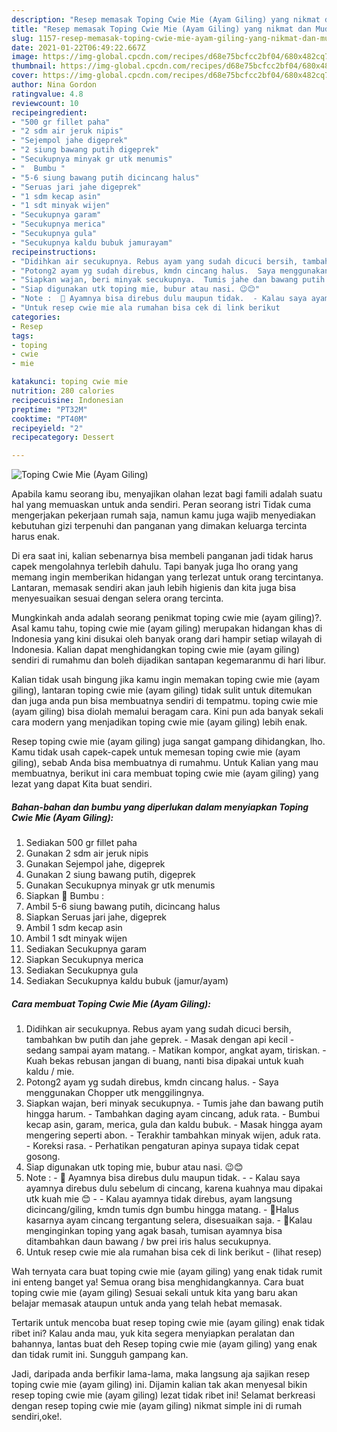 ```yaml
---
description: "Resep memasak Toping Cwie Mie (Ayam Giling) yang nikmat dan Mudah Dibuat"
title: "Resep memasak Toping Cwie Mie (Ayam Giling) yang nikmat dan Mudah Dibuat"
slug: 1157-resep-memasak-toping-cwie-mie-ayam-giling-yang-nikmat-dan-mudah-dibuat
date: 2021-01-22T06:49:22.667Z
image: https://img-global.cpcdn.com/recipes/d68e75bcfcc2bf04/680x482cq70/toping-cwie-mie-ayam-giling-foto-resep-utama.jpg
thumbnail: https://img-global.cpcdn.com/recipes/d68e75bcfcc2bf04/680x482cq70/toping-cwie-mie-ayam-giling-foto-resep-utama.jpg
cover: https://img-global.cpcdn.com/recipes/d68e75bcfcc2bf04/680x482cq70/toping-cwie-mie-ayam-giling-foto-resep-utama.jpg
author: Nina Gordon
ratingvalue: 4.8
reviewcount: 10
recipeingredient:
- "500 gr fillet paha"
- "2 sdm air jeruk nipis"
- "Sejempol jahe digeprek"
- "2 siung bawang putih digeprek"
- "Secukupnya minyak gr utk menumis"
- "  Bumbu "
- "5-6 siung bawang putih dicincang halus"
- "Seruas jari jahe digeprek"
- "1 sdm kecap asin"
- "1 sdt minyak wijen"
- "Secukupnya garam"
- "Secukupnya merica"
- "Secukupnya gula"
- "Secukupnya kaldu bubuk jamurayam"
recipeinstructions:
- "Didihkan air secukupnya. Rebus ayam yang sudah dicuci bersih, tambahkan bw putih dan jahe geprek.  Masak dengan api kecil - sedang sampai ayam matang. Matikan kompor, angkat ayam, tiriskan. Kuah bekas rebusan jangan di buang, nanti bisa dipakai untuk kuah kaldu / mie."
- "Potong2 ayam yg sudah direbus, kmdn cincang halus.  Saya menggunakan Chopper utk menggilingnya."
- "Siapkan wajan, beri minyak secukupnya.  Tumis jahe dan bawang putih hingga harum. Tambahkan daging ayam cincang, aduk rata. Bumbui kecap asin, garam, merica, gula dan kaldu bubuk. Masak hingga ayam mengering seperti abon.  Terakhir tambahkan minyak wijen, aduk rata. Koreksi rasa. Perhatikan pengaturan apinya supaya tidak cepat gosong."
- "Siap digunakan utk toping mie, bubur atau nasi. 😉😊"
- "Note :  🔼 Ayamnya bisa direbus dulu maupun tidak.  - Kalau saya ayamnya direbus dulu sebelum di cincang, karena kuahnya mau dipakai utk kuah mie 😊 - Kalau ayamnya tidak direbus, ayam langsung dicincang/giling, kmdn tumis dgn bumbu hingga matang. 🔼Halus kasarnya ayam cincang tergantung selera, disesuaikan saja. 🔼Kalau menginginkan toping yang agak basah, tumisan ayamnya bisa ditambahkan daun bawang / bw prei iris halus secukupnya."
- "Untuk resep cwie mie ala rumahan bisa cek di link berikut           (lihat resep)"
categories:
- Resep
tags:
- toping
- cwie
- mie

katakunci: toping cwie mie 
nutrition: 280 calories
recipecuisine: Indonesian
preptime: "PT32M"
cooktime: "PT40M"
recipeyield: "2"
recipecategory: Dessert

---
```



![Toping Cwie Mie (Ayam Giling)](https://img-global.cpcdn.com/recipes/d68e75bcfcc2bf04/680x482cq70/toping-cwie-mie-ayam-giling-foto-resep-utama.jpg)

Apabila kamu seorang ibu, menyajikan olahan lezat bagi famili adalah suatu hal yang memuaskan untuk anda sendiri. Peran seorang istri Tidak cuma mengerjakan pekerjaan rumah saja, namun kamu juga wajib menyediakan kebutuhan gizi terpenuhi dan panganan yang dimakan keluarga tercinta harus enak.

Di era  saat ini, kalian sebenarnya bisa membeli panganan jadi tidak harus capek mengolahnya terlebih dahulu. Tapi banyak juga lho orang yang memang ingin memberikan hidangan yang terlezat untuk orang tercintanya. Lantaran, memasak sendiri akan jauh lebih higienis dan kita juga bisa menyesuaikan sesuai dengan selera orang tercinta. 



Mungkinkah anda adalah seorang penikmat toping cwie mie (ayam giling)?. Asal kamu tahu, toping cwie mie (ayam giling) merupakan hidangan khas di Indonesia yang kini disukai oleh banyak orang dari hampir setiap wilayah di Indonesia. Kalian dapat menghidangkan toping cwie mie (ayam giling) sendiri di rumahmu dan boleh dijadikan santapan kegemaranmu di hari libur.

Kalian tidak usah bingung jika kamu ingin memakan toping cwie mie (ayam giling), lantaran toping cwie mie (ayam giling) tidak sulit untuk ditemukan dan juga anda pun bisa membuatnya sendiri di tempatmu. toping cwie mie (ayam giling) bisa diolah memalui beragam cara. Kini pun ada banyak sekali cara modern yang menjadikan toping cwie mie (ayam giling) lebih enak.

Resep toping cwie mie (ayam giling) juga sangat gampang dihidangkan, lho. Kamu tidak usah capek-capek untuk memesan toping cwie mie (ayam giling), sebab Anda bisa membuatnya di rumahmu. Untuk Kalian yang mau membuatnya, berikut ini cara membuat toping cwie mie (ayam giling) yang lezat yang dapat Kita buat sendiri.

<!--inarticleads1-->

##### Bahan-bahan dan bumbu yang diperlukan dalam menyiapkan Toping Cwie Mie (Ayam Giling):

1. Sediakan 500 gr fillet paha
1. Gunakan 2 sdm air jeruk nipis
1. Gunakan Sejempol jahe, digeprek
1. Gunakan 2 siung bawang putih, digeprek
1. Gunakan Secukupnya minyak gr utk menumis
1. Siapkan  🌠 Bumbu :
1. Ambil 5-6 siung bawang putih, dicincang halus
1. Siapkan Seruas jari jahe, digeprek
1. Ambil 1 sdm kecap asin
1. Ambil 1 sdt minyak wijen
1. Sediakan Secukupnya garam
1. Siapkan Secukupnya merica
1. Sediakan Secukupnya gula
1. Sediakan Secukupnya kaldu bubuk (jamur/ayam)




<!--inarticleads2-->

##### Cara membuat Toping Cwie Mie (Ayam Giling):

1. Didihkan air secukupnya. Rebus ayam yang sudah dicuci bersih, tambahkan bw putih dan jahe geprek.  - Masak dengan api kecil - sedang sampai ayam matang. - Matikan kompor, angkat ayam, tiriskan. - Kuah bekas rebusan jangan di buang, nanti bisa dipakai untuk kuah kaldu / mie.
1. Potong2 ayam yg sudah direbus, kmdn cincang halus.  - Saya menggunakan Chopper utk menggilingnya.
1. Siapkan wajan, beri minyak secukupnya.  - Tumis jahe dan bawang putih hingga harum. - Tambahkan daging ayam cincang, aduk rata. - Bumbui kecap asin, garam, merica, gula dan kaldu bubuk. - Masak hingga ayam mengering seperti abon.  - Terakhir tambahkan minyak wijen, aduk rata. - Koreksi rasa. - Perhatikan pengaturan apinya supaya tidak cepat gosong.
1. Siap digunakan utk toping mie, bubur atau nasi. 😉😊
1. Note :  - 🔼 Ayamnya bisa direbus dulu maupun tidak.  - - Kalau saya ayamnya direbus dulu sebelum di cincang, karena kuahnya mau dipakai utk kuah mie 😊 - - Kalau ayamnya tidak direbus, ayam langsung dicincang/giling, kmdn tumis dgn bumbu hingga matang. - 🔼Halus kasarnya ayam cincang tergantung selera, disesuaikan saja. - 🔼Kalau menginginkan toping yang agak basah, tumisan ayamnya bisa ditambahkan daun bawang / bw prei iris halus secukupnya.
1. Untuk resep cwie mie ala rumahan bisa cek di link berikut -           (lihat resep)




Wah ternyata cara buat toping cwie mie (ayam giling) yang enak tidak rumit ini enteng banget ya! Semua orang bisa menghidangkannya. Cara buat toping cwie mie (ayam giling) Sesuai sekali untuk kita yang baru akan belajar memasak ataupun untuk anda yang telah hebat memasak.

Tertarik untuk mencoba buat resep toping cwie mie (ayam giling) enak tidak ribet ini? Kalau anda mau, yuk kita segera menyiapkan peralatan dan bahannya, lantas buat deh Resep toping cwie mie (ayam giling) yang enak dan tidak rumit ini. Sungguh gampang kan. 

Jadi, daripada anda berfikir lama-lama, maka langsung aja sajikan resep toping cwie mie (ayam giling) ini. Dijamin kalian tak akan menyesal bikin resep toping cwie mie (ayam giling) lezat tidak ribet ini! Selamat berkreasi dengan resep toping cwie mie (ayam giling) nikmat simple ini di rumah sendiri,oke!.

